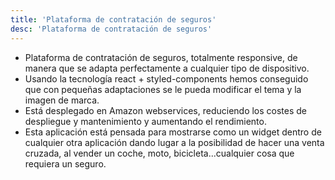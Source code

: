 ```yaml
---
title: 'Plataforma de contratación de seguros'
desc: 'Plataforma de contratación de seguros'
---
```


- Plataforma de contratación de seguros, totalmente responsive, de manera que se adapta perfectamente a cualquier tipo de dispositivo.
- Usando la tecnología react + styled-components hemos conseguido que con pequeñas adaptaciones se le pueda modificar el tema y la imagen de marca.
- Está desplegado en Amazon webservices, reduciendo los costes de despliegue y mantenimiento y aumentando el rendimiento.
- Esta aplicación está pensada para mostrarse como un widget dentro de cualquier otra aplicación dando lugar a la posibilidad de hacer una venta cruzada, al vender un coche, moto, bicicleta...cualquier cosa que requiera un seguro.
